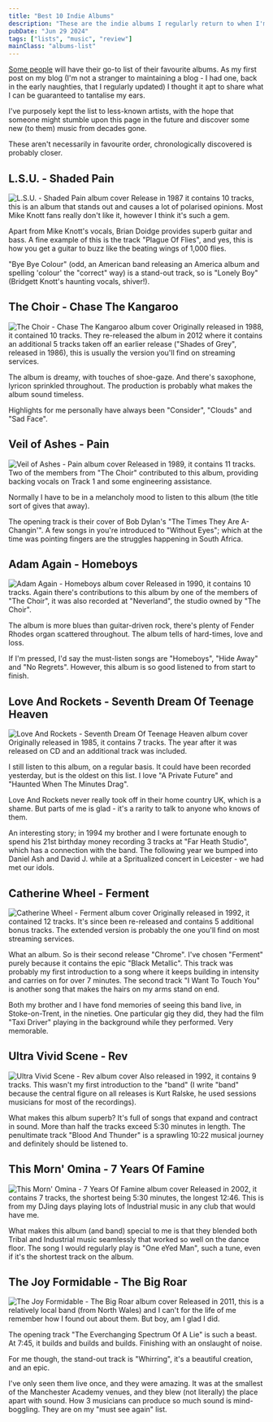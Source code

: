 ```yaml
---
title: "Best 10 Indie Albums"
description: "These are the indie albums I regularly return to when I'm not sure what to listen to."
pubDate: "Jun 29 2024"
tags: ["lists", "music", "review"]
mainClass: "albums-list"
---
```


[Some people](https://hicks.design/journal/hicks-design-best-15-albums) will have their go-to list of their favourite albums. As my first post on my blog (I'm not a stranger to maintaining a blog - I had one, back in the early naughties, that I regularly updated) I thought it apt to share what I can be guaranteed to tantalise my ears.

I've purposely kept the list to less-known artists, with the hope that someone might stumble upon this page in the future and discover some new (to them) music from decades gone.

These aren't necessarily in favourite order, chronologically discovered is probably closer.

## L.S.U. - Shaded Pain

![L.S.U. - Shaded Pain album cover](../../assets/images/l-s-u--shaded-pain.jpg) Release in 1987 it contains 10 tracks, this is an album that stands out and causes a lot of polarised opinions. Most Mike Knott fans really don't like it, however I think it's such a gem.

Apart from Mike Knott's vocals, Brian Doidge provides superb guitar and bass. A fine example of this is the track "Plague Of Flies", and yes, this is how you get a guitar to buzz like the beating wings of 1,000 flies.

"Bye Bye Colour" (odd, an American band releasing an America album and spelling 'colour' the "correct" way) is a stand-out track, so is "Lonely Boy" (Bridgett Knott's haunting vocals, shiver!).

## The Choir - Chase The Kangaroo

![The Choir - Chase The Kangaroo album cover](../../assets/images/the-choir--chase-the-kangaroo.jpg) Originally released in 1988, it contained 10 tracks. They re-released the album in 2012 where it contains an additional 5 tracks taken off an earlier release ("Shades of Grey", released in 1986), this is usually the version you'll find on streaming services.

The album is dreamy, with touches of shoe-gaze. And there's saxophone, lyricon sprinkled throughout. The production is probably what makes the album sound timeless.

Highlights for me personally have always been "Consider", "Clouds" and "Sad Face".

## Veil of Ashes - Pain

![Veil of Ashes - Pain album cover](../../assets/images/veil-of-ashes--pain.jpg) Released in 1989, it contains 11 tracks. Two of the members from "The Choir" contributed to this album, providing backing vocals on Track 1 and some engineering assistance.

Normally I have to be in a melancholy mood to listen to this album (the title sort of gives that away).

The opening track is their cover of Bob Dylan's "The Times They Are A-Changin'". A few songs in you're introduced to "Without Eyes"; which at the time was pointing fingers are the struggles happening in South Africa.

## Adam Again - Homeboys

![Adam Again - Homeboys album cover](../../assets/images/adam-again--homeboys.jpg) Released in 1990, it contains 10 tracks. Again there's contributions to this album by one of the members of "The Choir", it was also recorded at "Neverland", the studio owned by "The Choir".

The album is more blues than guitar-driven rock, there's plenty of Fender Rhodes organ scattered throughout. The album tells of hard-times, love and loss.

If I'm pressed, I'd say the must-listen songs are "Homeboys", "Hide Away" and "No Regrets". However, this album is so good listened to from start to finish.

## Love And Rockets - Seventh Dream Of Teenage Heaven

![Love And Rockets - Seventh Dream Of Teenage Heaven album cover](../../assets/images/love-and-rockets--seventh-dream-of-teenage-heaven.jpg) Originally released in 1985, it contains 7 tracks. The year after it was released on CD and an additional track was included.

I still listen to this album, on a regular basis. It could have been recorded yesterday, but is the oldest on this list. I love "A Private Future" and "Haunted When The Minutes Drag".

Love And Rockets never really took off in their home country UK, which is a shame. But parts of me is glad - it's a rarity to talk to anyone who knows of them.

An interesting story; in 1994 my brother and I were fortunate enough to spend his 21st birthday money recording 3 tracks at "Far Heath Studio", which has a connection with the band. The following year we bumped into Daniel Ash and David J. while at a Spritualized concert in Leicester - we had met our idols.

## Catherine Wheel - Ferment

![Catherine Wheel - Ferment album cover](../../assets/images/catherine-wheel--ferment.jpg) Originally released in 1992, it contained 12 tracks. It's since been re-released and contains 5 additional bonus tracks. The extended version is probably the one you'll find on most streaming services.

What an album. So is their second release "Chrome". I've chosen "Ferment" purely because it contains the epic "Black Metallic". This track was probably my first introduction to a song where it keeps building in intensity and carries on for over 7 minutes. The second track "I Want To Touch You" is another song that makes the hairs on my arms stand on end.

Both my brother and I have fond memories of seeing this band live, in Stoke-on-Trent, in the nineties. One particular gig they did, they had the film "Taxi Driver" playing in the background while they performed. Very memorable.

## Ultra Vivid Scene - Rev

![Ultra Vivid Scene - Rev album cover](../../assets/images/ultra-vivid-scene--rev.jpg) Also released in 1992, it contains 9 tracks. This wasn't my first introduction to the "band" (I write "band" because the central figure on all releases is Kurt Ralske, he used sessions musicians for most of the recordings).

What makes this album superb? It's full of songs that expand and contract in sound. More than half the tracks exceed 5:30 minutes in length. The penultimate track "Blood And Thunder" is a sprawling 10:22 musical journey and definitely should be listened to.

## This Morn' Omina - 7 Years Of Famine

![This Morn' Omina - 7 Years Of Famine album cover](../../assets/images/this-morn-omina--7-years-of-famine.jpg) Released in 2002, it contains 7 tracks, the shortest being 5:30 minutes, the longest 12:46. This is from my DJing days playing lots of Industrial music in any club that would have me.

What makes this album (and band) special to me is that they blended both Tribal and Industrial music seamlessly that worked so well on the dance floor. The song I would regularly play is "One eYed Man", such a tune, even if it's the shortest track on the album.

## The Joy Formidable - The Big Roar

![The Joy Formidable - The Big Roar album cover](../../assets/images/the-joy-formidable--the-big-roar.jpg) Released in 2011, this is a relatively local band (from North Wales) and I can't for the life of me remember how I found out about them. But boy, am I glad I did.

The opening track "The Everchanging Spectrum Of A Lie" is such a beast. At 7:45, it builds and builds and builds. Finishing with an onslaught of noise.

For me though, the stand-out track is "Whirring", it's a beautiful creation, and an epic.

I've only seen them live once, and they were amazing. It was at the smallest of the Manchester Academy venues, and they blew (not literally) the place apart with sound. How 3 musicians can produce so much sound is mind-boggling. They are on my "must see again" list.
